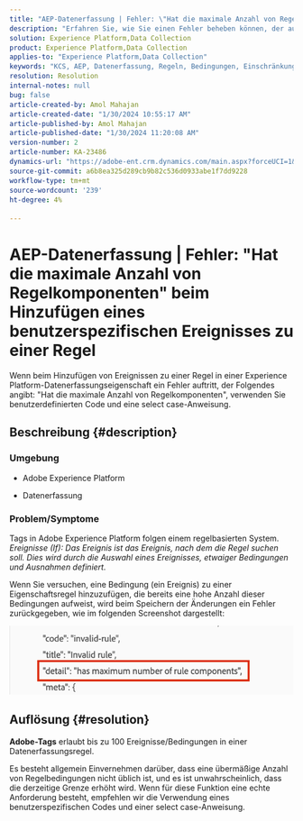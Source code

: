```yaml
---
title: "AEP-Datenerfassung | Fehler: \"Hat die maximale Anzahl von Regelkomponenten\" beim Hinzufügen eines benutzerspezifischen Ereignisses zu einer Regel"
description: "Erfahren Sie, wie Sie einen Fehler beheben können, der auftritt, wenn Ereignisse zu einer Experience Platform-Datenerfassungseigenschaft zu einer Regel hinzugefügt werden."
solution: Experience Platform,Data Collection
product: Experience Platform,Data Collection
applies-to: "Experience Platform,Data Collection"
keywords: "KCS, AEP, Datenerfassung, Regeln, Bedingungen, Einschränkungen, Begrenzung, Tags, Fehler, benutzerspezifisches Ereignis"
resolution: Resolution
internal-notes: null
bug: false
article-created-by: Amol Mahajan
article-created-date: "1/30/2024 10:55:17 AM"
article-published-by: Amol Mahajan
article-published-date: "1/30/2024 11:20:08 AM"
version-number: 2
article-number: KA-23486
dynamics-url: "https://adobe-ent.crm.dynamics.com/main.aspx?forceUCI=1&pagetype=entityrecord&etn=knowledgearticle&id=cd149808-5ebf-ee11-9079-6045bd006793"
source-git-commit: a6b8ea325d289cb9b82c536d0933abe1f7dd9228
workflow-type: tm+mt
source-wordcount: '239'
ht-degree: 4%

---
```


# AEP-Datenerfassung | Fehler: &quot;Hat die maximale Anzahl von Regelkomponenten&quot; beim Hinzufügen eines benutzerspezifischen Ereignisses zu einer Regel


Wenn beim Hinzufügen von Ereignissen zu einer Regel in einer Experience Platform-Datenerfassungseigenschaft ein Fehler auftritt, der Folgendes angibt: &quot;Hat die maximale Anzahl von Regelkomponenten&quot;, verwenden Sie benutzerdefinierten Code und eine select case-Anweisung.

## Beschreibung {#description}


### <b>Umgebung</b>

- Adobe Experience Platform


- Datenerfassung




### <b>Problem/Symptome</b>

Tags in Adobe Experience Platform folgen einem regelbasierten System.
*Ereignisse (If): Das Ereignis ist das Ereignis, nach dem die Regel suchen soll. Dies wird durch die Auswahl eines Ereignisses, etwaiger Bedingungen und Ausnahmen definiert.*

Wenn Sie versuchen, eine Bedingung (ein Ereignis) zu einer Eigenschaftsregel hinzuzufügen, die bereits eine hohe Anzahl dieser Bedingungen aufweist, wird beim Speichern der Änderungen ein Fehler zurückgegeben, wie im folgenden Screenshot dargestellt:



![](assets/___d6149808-5ebf-ee11-9079-6045bd006793___.png)


## Auflösung {#resolution}


<b>Adobe-Tags</b> erlaubt bis zu 100 Ereignisse/Bedingungen in einer Datenerfassungsregel.

Es besteht allgemein Einvernehmen darüber, dass eine übermäßige Anzahl von Regelbedingungen nicht üblich ist, und es ist unwahrscheinlich, dass die derzeitige Grenze erhöht wird. Wenn für diese Funktion eine echte Anforderung besteht, empfehlen wir die Verwendung eines benutzerspezifischen Codes und einer select case-Anweisung.
